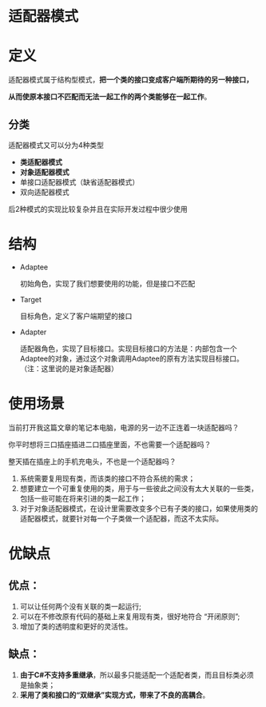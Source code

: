 # 适配器模式

# 定义

适配器模式属于结构型模式，**把一个类的接口变成客户端所期待的另一种接口，**

**从而使原本接口不匹配而无法一起工作的两个类能够在一起工作**。

## 分类

适配器模式又可以分为4种类型

- **类适配器模式**
- **对象适配器模式**
- 单接口适配器模式（缺省适配器模式）
- 双向适配器模式

后2种模式的实现比较复杂并且在实际开发过程中很少使用

# 结构

- Adaptee
    
    初始角色，实现了我们想要使用的功能，但是接口不匹配
    
- Target
    
    目标角色，定义了客户端期望的接口
    
- Adapter
    
    适配器角色，实现了目标接口。实现目标接口的方法是：内部包含一个Adaptee的对象，通过这个对象调用Adaptee的原有方法实现目标接口。（注：这里说的是对象适配器）
    

# 使用场景

当前打开我这篇文章的笔记本电脑，电源的另一边不正连着一块适配器吗？

你平时想将三口插座插进二口插座里面，不也需要一个适配器吗？

整天插在插座上的手机充电头，不也是一个适配器吗？

1. 系统需要复用现有类，而该类的接口不符合系统的需求；
2. 想要建立一个可重复使用的类，用于与一些彼此之间没有太大关联的一些类，包括一些可能在将来引进的类一起工作；
3. 对于对象适配器模式，在设计里需要改变多个已有子类的接口，如果使用类的适配器模式，就要针对每一个子类做一个适配器，而这不太实际。

# 优缺点

## 优点：

1. 可以让任何两个没有关联的类一起运行;
2. 可以在不修改原有代码的基础上来复用现有类，很好地符合 “开闭原则”;
3. 增加了类的透明度和更好的灵活性。

## 缺点：

1. **由于C#不支持多重继承**，所以最多只能适配一个适配者类，而且目标类必须是抽象类；
2. **采用了类和接口的“双继承”实现方式，带来了不良的高耦合**。